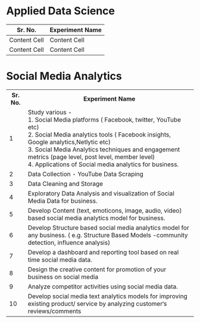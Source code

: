 # Applied Data Science

| Sr. No.      | Experiment Name |
| ------------ | --------------- |
| Content Cell | Content Cell    |
| Content Cell | Content Cell    |

# Social Media Analytics

<table>
<tr>
<th>Sr. No. </th>
<th>Experiment Name</th>
</tr>
<tr>
<td>1</td>
<td>Study various -  </br> 1. Social Media platforms ( Facebook, twitter, YouTube etc)  </br>
2. Social Media analytics tools ( Facebook insights, Google analytics,Netlytic etc)  </br>
3. Social Media Analytics techniques and engagement metrics (page level, post level, member level)  </br>
4. Applications of Social media analytics for business.</td>
</tr>
<tr>
<td>2</td>
<td>Data Collection - YouTube Data Scraping</td>
</tr>
<tr>
<td>3</td>
<td>Data Cleaning and Storage</td>
</tr>
<tr>
<td>4</td>
<td>Exploratory Data Analysis and visualization of Social Media Data for business.</td>
</tr>
<tr>
<td>5</td>
<td>Develop Content (text, emoticons, image, audio, video) based social media analytics model for business. </td>
</tr>

<tr>
<td>6</td>
<td>Develop Structure based social media analytics model for any business. ( e.g.
Structure Based Models -community detection, influence analysis)</td>
</tr>

<tr>
<td>7</td>
<td>Develop a dashboard and reporting tool based on real time social media data. </td>
</tr>

<tr>
<td>8</td>
<td>Design the creative content for promotion of your business on social media </td>
</tr>

<tr>
<td>9</td>
<td> Analyze competitor activities using social media data.</td>
</tr>

<tr>
<td>10</td>
<td>Develop social media text analytics models for improving existing product/
service by analyzing customer‘s reviews/comments </td>
</tr>
</table>
